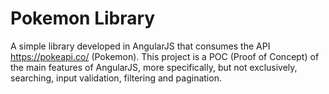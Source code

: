 # Pokemon Library

A simple library developed in AngularJS that consumes the API https://pokeapi.co/ (Pokemon). This project is a POC (Proof of Concept) of the main features of AngularJS, more specifically, but not exclusively, searching, input validation, filtering and pagination.
